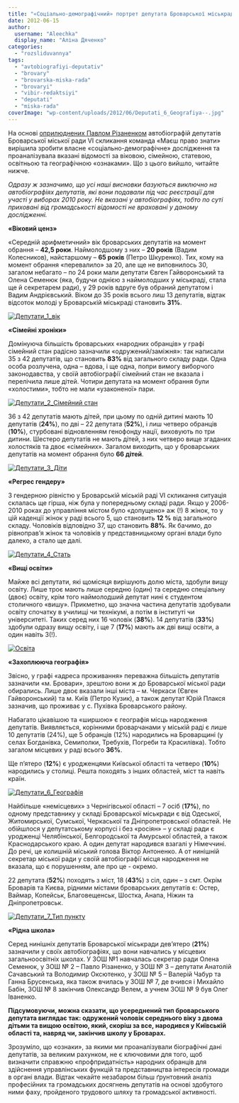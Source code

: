 ```yaml
---
title: "«Соціально-демографічний» портрет депутата Броварської міськради"
date: 2012-06-15
author: 
  username: "Aleechka"
  display_name: "Аліна Дяченко"
categories: 
  - "rozsliduvannya"
tags: 
  - "avtobiografiyi-deputativ"
  - "brovary"
  - "brovarska-miska-rada"
  - "brovaryi"
  - "vibir-redaktsiyi"
  - "deputati"
  - "miska-rada"
coverImage: "wp-content/uploads/2012/06/Deputati_6_Geografiya--.jpg"
---
```


На основі [оприлюднених Павлом Різаненком](http://rizanenko.org/vyborets-maje-pravo-znaty%e2%80%a6.html) автобіографій депутатів Броварської міської ради VI скликання команда «Маєш право знати» вирішила зробити власне «соціально-демографічне» дослідження та проаналізувала вказані відомості за віковою, сімейною, статевою, освітньою та географічною «ознаками». Що з цього вийшло, читайте нижче.

_Одразу ж зазначимо, що усі наші висновки базуються виключно на автобіографіях депутатів, які вони подавали під час реєстрації для участі у виборах 2010 року. Не вказані у автобіографіях, тобто по суті приховані від громадськості відомості не враховані у даному дослідженні._

**«Віковий ценз»**

«Середній арифметичний» вік броварських депутатів на момент обрання – **42,5 роки**. Наймолодшому з них – **20 років** (Вадим Колесников), найстаршому – **65 років** (Петро Шкуренко). Тих, кому на момент обрання «перевалило» за 20, але ще не виповнилось 30, загалом небагато – по 24 роки мали депутати Євген Гайворонський та Олена Семенюк (яка, будучи однією з наймолодших у міськраді, стала ще й секретарем ради), у 29 років вдруге був обраний депутатом і Вадим Андрієвський. Віком до 35 років всього лиш 13 депутатів, відтак відсоток молоді у Броварській міськраді становить **31%**.

[![](https://mpz.brovary.org/wp-content/uploads/2012/06/Deputati_1_vik1.jpg "Депутати_1_вік")](https://mpz.brovary.org/wp-content/uploads/2012/06/Deputati_1_vik1.jpg)

**«Сімейні хроніки»**

Домінуюча більшість броварських «народних обранців» у графі сімейний стан радісно зазначили «одружений/заміжня»: так написали 35 з 42 депутатів, що становить **83%** від загального складу ради. Одна особа розлучена, одна – вдова, і ще одна, попри вимогу виборчого законодавства, у своїй автобіографії сімейний стан не вказала і перелічила лише дітей. Чотири депутата на момент обрання були «холостими», тобто не мали «узаконеної» пари.

[![](https://mpz.brovary.org/wp-content/uploads/2012/06/Deputati_2_Simeyniy-stan.jpg "Депутати_2_Сімейний стан")](https://mpz.brovary.org/wp-content/uploads/2012/06/Deputati_2_Simeyniy-stan.jpg)

36 з 42 депутатів мають дітей, при цьому по одній дитині мають 10 депутатів (**24%**), по дві – 22 депутата (**52%**), і лиш четверо обранців (**10%**), стурбовані відновленням генофонду нації, виховують по три дитини. Шестеро депутатів не мають дітей, з них четверо вище згаданих холостяків та двоє «сімейних». Загалом виходить, що у броварських депутатів на момент обрання було **66 дітей**.

[![](https://mpz.brovary.org/wp-content/uploads/2012/06/Deputati_3_Diti.jpg "Депутати_3_Діти")](https://mpz.brovary.org/wp-content/uploads/2012/06/Deputati_3_Diti.jpg)

**«Регрес гендеру»**

З гендерною рівністю у Броварській міській раді VI скликання ситуація склалась ще гірша, ніж була у попередньому складі ради. Якщо у 2006-2010 роках до управління містом було «допущено» аж (!) 8 жінок, то у цій каденції жінок у раді всього 5, що становить **12 %** від загального складу. Чоловіків відповідно 37, що становить **88%**. Як бачимо, до рівноправ’я жінок та чоловіків у представницькому органі влади було далеко, а стало ще далі.

[![](https://mpz.brovary.org/wp-content/uploads/2012/06/Deputati_4_Stat.jpg "Депутати_4_Стать")](https://mpz.brovary.org/wp-content/uploads/2012/06/Deputati_4_Stat.jpg)

**«Вищі освіти»**

Майже всі депутати, які щомісяця вирішують долю міста, здобули вищу освіту. Лише троє мають лише середню (один) та середню спеціальну (двоє) освіту, крім того наймолодший депутат нині є студентом столичного «вишу». Прикметно, що значна частина депутатів здобували освіту спочатку в училищі чи технікумі, а потім в інституті чи університеті. Таких серед них 16 чоловік (**38%**). 14 депутатів (**33%**) здобули одразу вищу освіту, і ще 7 (**17%**) мають аж дві вищі освіти, а один навіть 3(!).

[![](https://mpz.brovary.org/wp-content/uploads/2012/06/osvita.jpg "Освіта")](https://mpz.brovary.org/wp-content/uploads/2012/06/osvita.jpg)

**«Захоплююча географія»**

Звісно, у графі «адреса проживання» переважна більшість депутатів зазначили «м. Бровари», зрештою вони ж до Броварської міської ради обирались. Лише двоє вказали інші міста – м. Черкаси (Євген Гайворонський) та м. Київ (Петро Кузик), а також депутат Юрій Плакся зазначив, що проживає у с. Пухівка Броварського району.

Набагато цікавішою та «ширшою» є географія місць народження депутатів. Виявляється, корінними броварчанами у міській раді є лише 10 депутатів (24%), ще 5 обранців (12%) народились на Броварщині (у селах Богданівка, Семиполки, Требухів, Погреби та Красилівка). Тобто загалом місцевих у раді всього **36%**.

Ще п’ятеро (**12%**) є уродженцями Київської області та четверо (**10%**) народились у столиці. Решта походять з інших областей, міст та навіть країн.

[![](https://mpz.brovary.org/wp-content/uploads/2012/06/Deputati_6_Geografiya.jpg "Депутати_6_Географія")](https://mpz.brovary.org/wp-content/uploads/2012/06/Deputati_6_Geografiya.jpg)

Найбільше «немісцевих» з Чернігівської області – 7 осіб (**17%**), по одному представнику у складі Броварської міськради є від Одеської, Житомирської, Сумської, Черкаської та Дніпропетровської областей. Не обійшлося у депутатському корпусі і без «росіян» – у складі ради є уродженці Челябінської, Белгородської та Амурської областей, а також Краснодарського краю. А один депутат народився взагалі у Німеччині. До речі, це колишній міський голова Віктор Антоненко. А от нинішній секретар міської ради у своїй автобіографії місця народження не вказала, що є порушенням, але про це - окремо.

22 депутата (**52%**) походять з міст, 18 (**43%**) з сіл, один – з смт. Окрім Броварів та Києва, рідними містами броварських депутатів є: Остер, Ваймар, Копейськ, Благовещенськ, Шостка, Анапа, Ніжин та Дніпропетровськ.

[![](https://mpz.brovary.org/wp-content/uploads/2012/06/Deputati_7_Tip-punktu.jpg "Депутати_7_Тип пункту")](https://mpz.brovary.org/wp-content/uploads/2012/06/Deputati_7_Tip-punktu.jpg)

**«Рідна школа»**

Серед нинішніх депутатів Броварської міськради дев’ятеро (**21%**) зазначили у своїх автобіографіях, що вони навчались у місцевих загальноосвітніх школах. У ЗОШ №1 навчалась секретар ради Олена Семенюк, у ЗОШ № 2 – Павло Різаненко, у ЗОШ № 3 – депутати Анатолій Сачавський та Володимир Оксютенко, у ЗОШ № 5 – Валерій Чабур та Ганна Брусенська, яка також вчилась у ЗОШ № 7, де вчився і Михайло Бабін, ЗОШ № 8 закінчив Олександр Велем, а учнем ЗОШ № 9 був Олег Іваненко.

**Підсумовуючи, можна сказати, що усереднений тип броварського депутата виглядає так: одружений чоловік середнього віку з двома дітьми та вищою освітою, який, скоріш за все, народився у Київській області та, навряд чи, закінчив школу у Броварах.**

Зрозуміло, що «ознаки», за якими ми проаналізували біографічні дані депутатів, за великим рахунком, не є ключовими для того, щоб визначити справжню «профпридатність» народних обранців для здійснення управлінських функцій та представництва інтересів громади в органі влади. Відтак чекайте незабаром більш ґрунтовний аналіз професійних та громадських досягнень депутатів на основі здобутого ними фаху, пройденого трудового шляху та громадської активності.
